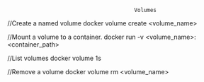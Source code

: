                                             Volumes
//Create a named volume
docker volume create <volume_name>

//Mount a volume to a container.
docker run -v <volume_name>:<container_path>

//List volumes
docker volume 1s

//Remove a volume 
docker volume rm <volume_name>